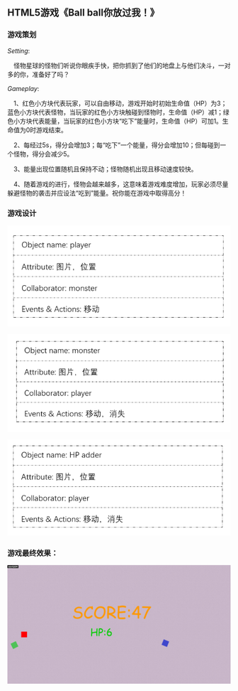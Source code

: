 ## HTML5游戏《Ball ball你放过我！》

### **游戏策划**
*Setting*:

&emsp;怪物星球的怪物们听说你眼疾手快，把你抓到了他们的地盘上与他们决斗，一对多的你，准备好了吗？

*Gameplay*:

&emsp;1、红色小方块代表玩家，可以自由移动，游戏开始时初始生命值（HP）为3；蓝色小方块代表怪物，当玩家的红色小方块触碰到怪物时，生命值（HP）减1；绿色小方块代表能量，当玩家的红色小方块“吃下”能量时，生命值（HP）可加1。生命值为0时游戏结束。

&emsp;2、每经过5s，得分会增加3；每“吃下”一个能量，得分会增加10；但每碰到一个怪物，得分会减少5。

&emsp;3、能量出现位置随机且保持不动；怪物随机出现且移动速度较快。

&emsp;4、随着游戏的进行，怪物会越来越多，这意味着游戏难度增加，玩家必须尽量躲避怪物的袭击并应设法“吃到”能量。祝你能在游戏中取得高分！


### **游戏设计**

![](images/93.png)

![](images/94.png)

![](images/95.png)


### **游戏最终效果：**

![](images/6.gif)